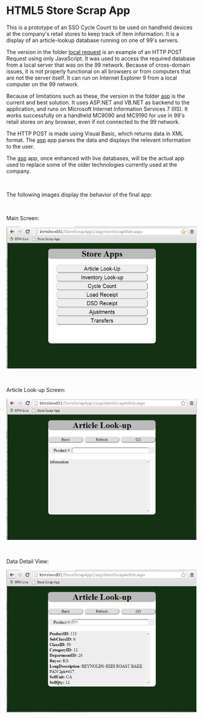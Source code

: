 HTML5 Store Scrap App
=====================

This is a prototype of an SSO Cycle Count to be used on handheld devices at the company's retail stores to keep track of item information. It is a display of an article-lookup database running on one of 99's servers.

The version in the folder [local request](https://github.com/rishikapadia/99-Internship/tree/master/HTML5%20Store%20Scrap%20App/local%20request) is an example of an HTTP POST Request using only JavaScript. It was used to access the required database from a local server that was on the 99 network. Because of cross-domain issues, it is not properly functional on all browsers or from computers that are not the server itself. It can run on Internet Explorer 9 from a local computer on the 99 network.

Because of limitations such as these, the version in the folder [asp](https://github.com/rishikapadia/99-Internship/tree/master/HTML5%20Store%20Scrap%20App/asp) is the current and best solution. It uses ASP.NET and VB.NET as backend to the application, and runs on Microsoft Internet Information Services 7 (IIS). It works successfully on a handheld MC9090 and MC9190 for use in 99's retail stores on any browser, even if not connected to the 99 network.

The HTTP POST is made using Visual Basic, which returns data in XML format. The [asp](https://github.com/rishikapadia/99-Internship/tree/master/HTML5%20Store%20Scrap%20App/asp) app parses the data and displays the relevant information to the user.

The [asp](https://github.com/rishikapadia/99-Internship/tree/master/HTML5%20Store%20Scrap%20App/asp) app, once enhanced with live databases, will be the actual app used to replace some of the older technologies currently used at the company.

<br>

The following images display the behavior of the final app:

<br>

Main Screen:

![Image of Main Screen](https://github.com/rishikapadia/99-Internship/blob/master/HTML5%20Store%20Scrap%20App/StoreScrapApp%20Pics/pic-1-main.JPG)

<br>

Article Look-up Screen:

![Image of Article Look-up Screen](https://github.com/rishikapadia/99-Internship/blob/master/HTML5%20Store%20Scrap%20App/StoreScrapApp%20Pics/pic-2-article.JPG)

<br>

Data Detail View:

![Image of Data Detail Pull](https://github.com/rishikapadia/99-Internship/blob/master/HTML5%20Store%20Scrap%20App/StoreScrapApp%20Pics/pic-3-data.JPG)

